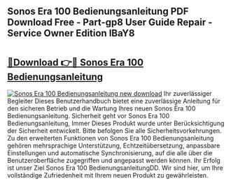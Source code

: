 ## Sonos Era 100 Bedienungsanleitung PDF Download Free - Part-gp8 User Guide Repair - Service Owner Edition lBaY8

# <h2><a href="http://df450xa.blite.top/?on=Sonos+Era+100+Bedienungsanleitung">🔗Download 👉🔴 Sonos Era 100 Bedienungsanleitung</a></h2>

[![Sonos Era 100 Bedienungsanleitung new download](https://i.imgur.com/lujVjoI.png)](http://df450xa.blite.top/?on=Sonos+Era+100+Bedienungsanleitung)
Ihr zuverlässiger Begleiter Dieses Benutzerhandbuch bietet eine zuverlässige Anleitung für den sicheren Betrieb und die Wartung Ihres neuen Sonos Era 100 Bedienungsanleitung. Sicherheit geht vor Sonos Era 100 Bedienungsanleitung, Immer Dieses Produkt wurde unter Berücksichtigung der Sicherheit entwickelt. Bitte befolgen Sie alle Sicherheitsvorkehrungen. Zu den erweiterten Funktionen von Sonos Era 100 Bedienungsanleitung gehören mehrsprachige Unterstützung, Echtzeitübersetzung, anpassbare Einstellungen und automatische Synchronisierung, auf die alle über die Benutzeroberfläche zugegriffen und angepasst werden können. Ihr Erfolg ist unser Ziel Sonos Era 100 BedienungsanleitungDD. Wir sind hier, um Ihre vollständige Zufriedenheit mit Ihrem neuen Produkt zu gewährleisten.
